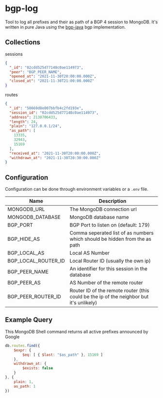 # bgp-log
Tool to log all prefixes and their as path of a BGP 4 session to MongoDB. It's written in pure Java using the [bgp-java](https://github.com/LUMASERV/bgp-java) bgp implementation.

## Collections
sessions
```json
{
  "_id": "02cdd525d77148c0ae114973",
  "peer": "BGP_PEER_NAME",
  "opened_at": "2021-11-30T20:00:00.000Z",
  "closed_at": "2021-11-30T21:00:00.000Z"
}
```
routes
```json
{
  "_id": "50669d8e007bbfb4c2fd193e",
  "session_id": "02cdd525d77148c0ae114973",
  "address": 2130706433,
  "length": 24,
  "plain": "127.0.0.1/24",
  "as_path": [
    13335,
    32943,
    15169
  ],
  "received_at": "2021-11-30T20:00:00.000Z",
  "withdrawn_at": "2021-11-30T20:30:00.000Z"
}
```

## Configuration
Configuration can be done through environment variables or a `.env` file.

Name                | Description
------------------- | -------------------------
MONGODB_URL         | The MongoDB connection url
MONGODB_DATABASE    | MongoDB database name
BGP_PORT            | BGP Port to listen on (default: 179)
BGP_HIDE_AS         | Comma seperated list of as numbers which should be hidden from the as path
BGP_LOCAL_AS        | Local AS Number
BGP_LOCAL_ROUTER_ID | Local Router ID (usually the own ip)
BGP_PEER_NAME       | An identifier for this session in the database
BGP_PEER_AS         | AS Number of the remote router
BGP_PEER_ROUTER_ID  | Router ID of the remote router (this could be the ip of the neighbor but it's unlikely)

## Example Query
This MongoDB Shell command returns all active prefixes announced by Google
```js
db.routes.find({
    $expr: {
        $eq: [ { $last: "$as_path" }, 15169 ]
    },
    withdrawn_at: {
        $exists: false
    }
}, {
    plain: 1,
    as_path: 1
})
```
